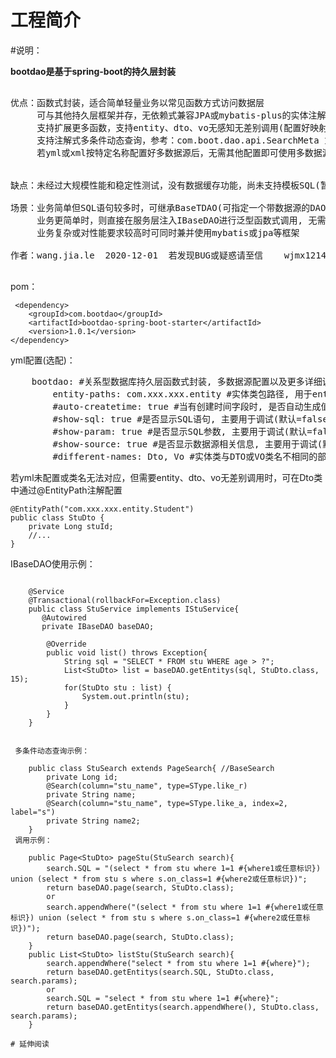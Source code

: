 # 工程简介
#说明：


 <b>bootdao是基于spring-boot的持久层封装</b>
<pre>

优点：函数式封装，适合简单轻量业务以常见函数方式访问数据层
	 可与其他持久层框架并存，无依赖式兼容JPA或mybatis-plus的实体注解，仅依赖spring-boot基础包
	 支持扩展更多函数，支持entity、dto、vo无感知无差别调用(配置好映射路径即可)
	 支持注解式多条件动态查询，参考：com.boot.dao.api.SearchMeta 或 com.boot.dao.api.Search
	 若yml或xml按特定名称配置好多数据源后，无需其他配置即可使用多数据源
	 

缺点：未经过大规模性能和稳定性测试，没有数据缓存功能，尚未支持模板SQL(暂可在Service层实现一个接口,用于配置SQL常量)

场景：业务简单但SQL语句较多时，可继承BaseTDAO(可指定一个带数据源的DAO来构造, 若未指定则默认为BaseDAO)
	 业务更简单时，则直接在服务层注入IBaseDAO进行泛型函数式调用, 无需定义任何业务DAO
	 业务复杂或对性能要求较高时可同时兼并使用mybatis或jpa等框架

作者：wang.jia.le	2020-12-01	若发现BUG或疑惑请至信	wjmx1214@sina.com

</pre>

 pom：
 
	 <dependency>
        <groupId>com.bootdao</groupId>
        <artifactId>bootdao-spring-boot-starter</artifactId>
        <version>1.0.1</version>
    </dependency>

 yml配置(选配)：
<pre>
	bootdao: #关系型数据库持久层函数式封装, 多数据源配置以及更多详细说明请参考IBaseReadme.class
	    entity-paths: com.xxx.xxx.entity #实体类包路径, 用于entity、dto、vo无差别调用(可指定多个包路径用逗号分隔; 也可不配置, 由@EntityPath注解到Dto上)
	    #auto-createtime: true #当有创建时间字段时, 是否自动生成值(默认false)(根据名称createTime或createDate推理)(mysql5.x无法同时创建时间和更新时间自动配置, mysql8.x无问题)
	    #show-sql: true #是否显示SQL语句, 主要用于调试(默认=false)
	    #show-param: true #是否显示SQL参数, 主要用于调试(默认=false)
	    #show-source: true #是否显示数据源相关信息, 主要用于调试(默认=false)
	    #different-names: Dto, Vo #实体类与DTO或VO类名不相同的部分, 用于entity、dto、vo无差别调用, 可直接将其作为参数类型(可指定多个名称, 默认Dto,Vo)
</pre>

 若yml未配置或类名无法对应，但需要entity、dto、vo无差别调用时，可在Dto类中通过@EntityPath注解配置
 
	@EntityPath("com.xxx.xxx.entity.Student")
	public class StuDto {
		private Long stuId;
		//...
	}

 IBaseDAO使用示例：
```

	@Service
	@Transactional(rollbackFor=Exception.class)
	public class StuService implements IStuService{
	   @Autowired
	   private IBaseDAO baseDAO;
	   
		@Override
		public void list() throws Exception{
			String sql = "SELECT * FROM stu WHERE age > ?";
			List<StuDto> list = baseDAO.getEntitys(sql, StuDto.class, 15);
	        for(StuDto stu : list) {
	            System.out.println(stu);
	        }
		}
	}
	

 多条件动态查询示例：

	public class StuSearch extends PageSearch{ //BaseSearch
		private Long id;
		@Search(column="stu_name", type=SType.like_r)
		private String name;
		@Search(column="stu_name", type=SType.like_a, index=2, label="s")
		private String name2;
	}
 调用示例：

	public Page<StuDto> pageStu(StuSearch search){
		search.SQL = "(select * from stu where 1=1 #{where1或任意标识}) union (select * from stu s where s.on_class=1 #{where2或任意标识})";
		return baseDAO.page(search, StuDto.class);
		or
		search.appendWhere("(select * from stu where 1=1 #{where1或任意标识}) union (select * from stu s where s.on_class=1 #{where2或任意标识})");
		return baseDAO.page(search, StuDto.class);
	}
	public List<StuDto> listStu(StuSearch search){
		search.appendWhere("select * from stu where 1=1 #{where}");
		return baseDAO.getEntitys(search.SQL, StuDto.class, search.params);
		or
		search.SQL = "select * from stu where 1=1 #{where}";
		return baseDAO.getEntitys(search.appendWhere(), StuDto.class, search.params);
	}

# 延伸阅读

